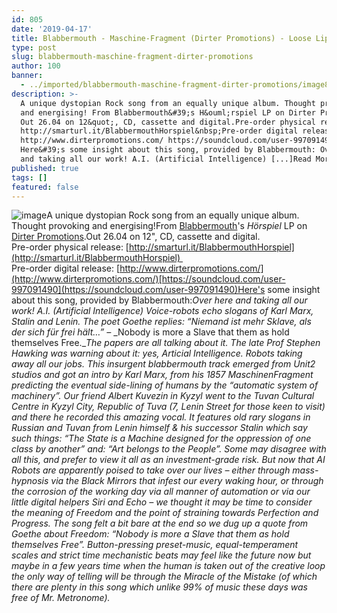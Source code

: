 ```yaml
---
id: 805
date: '2019-04-17'
title: Blabbermouth - Maschine-Fragment (Dirter Promotions) - Loose Lips
type: post
slug: blabbermouth-maschine-fragment-dirter-promotions
author: 100
banner:
  - ../imported/blabbermouth-maschine-fragment-dirter-promotions/image805.jpeg
description: >-
  A unique dystopian Rock song from an equally unique album. Thought provoking
  and energising! From Blabbermouth&#39;s H&ouml;rspiel LP on Dirter Promotions.
  Out 26.04 on 12&quot;, CD, cassette and digital.Pre-order physical release:
  http://smarturl.it/BlabbermouthHorspiel&nbsp;Pre-order digital release:
  http://www.dirterpromotions.com/ https://soundcloud.com/user-997091490
  Here&#39;s some insight about this song, provided by Blabbermouth: Over here
  and taking all our work! A.I. (Artificial Intelligence) [...]Read More...
published: true
tags: []
featured: false
---
```

![image](../../imported/blabbermouth-maschine-fragment-dirter-promotions/image805.jpeg)A unique dystopian Rock song from an equally unique album. Thought provoking and energising!From [Blabbermouth](https://soundcloud.com/user-997091490)'s _Hörspiel_ LP on [Dirter Promotions](http://www.dirterpromotions.com/).Out 26.04 on 12", CD, cassette and digital.  
Pre-order physical release: [](http://smarturl.it/BlabbermouthHorspiel)[http://smarturl.it/BlabbermouthHorspiel](http://smarturl.it/BlabbermouthHorspiel)   
[](http://www.dirterpromotions.com/)Pre-order digital release: [http://www.dirterpromotions.com/](http://www.dirterpromotions.com/)[https://soundcloud.com/user-997091490](https://soundcloud.com/user-997091490)Here's some insight about this song, provided by Blabbermouth:_Over here and taking all our work! A.I. (Artificial Intelligence) Voice-robots echo slogans of Karl Marx, Stalin and Lenin. The poet Goethe replies: “Niemand ist mehr Sklave, als der sich für frei hält…” –_ _Nobody is more a Slave that them as hold themselves Free.__The papers are all talking about it. The late Prof Stephen Hawking was warning about it: yes, Articial Intelligence. Robots taking away all our jobs. This insurgent blabbermouth track emerged from Unit2 studios and got an intro by Karl Marx, from his 1857 MaschinenFragment predicting the eventual side-lining of humans by the “automatic system of machinery”._ _Our friend Albert Kuvezin in Kyzyl went to the Tuvan Cultural Centre in Kyzyl City, Republic of Tuva (7, Lenin Street for those keen to visit) and there he recorded this amazing vocal. It features old rary slogans in Russian and Tuvan from Lenin himself & his successor Stalin which say such things: “The State is a Machine designed for the oppression of one class by another” and: “Art belongs to the People”. Some may disagree with all this, and prefer to view it all as an investment-grade risk. But now that AI Robots are apparently poised to take over our lives – either through mass-hypnosis via the Black Mirrors that infest our every waking hour, or through the corrosion of the working day via all manner of automation or via our little digital helpers Siri and Echo – we thought it may be time to consider the meaning of Freedom and the point of straining towards Perfection and Progress._ _The song felt a bit bare at the end so we dug up a quote from Goethe about Freedom: “Nobody is more a Slave that them as hold themselves Free”. Button-pressing preset-music, equal-temperament scales and strict time mechanistic beats may feel like the future now but maybe in a few years time when the human is taken out of the creative loop the only way of telling will be through the Miracle of the Mistake (of which there are plenty in this song which unlike 99% of music these days was free of Mr. Metronome)._